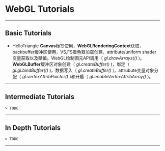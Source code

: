 WebGL Tutorials
===================


----------


Basic Tutorials
-------------

 - HelloTriangle
   **Canvas**标签使用，**WebGLRenderingContext**获取，backbuffer缓冲区使用，VS,FS着色器加载创建，attribute/uniform
   shader变量获取以及赋值。WebGL绘制图元API调用（ *gl.drawArrays(()* )。  **WebGLBuffer**缓冲区对象创建（
   *gl.createBuffer()* )，绑定（ *gl.gl.bindBuffer(()* )，数据写入（ *gl.createBuffer()* )，attrubute变量对象分配（ *gl.vertexAttribPointer()* )和开启（ *gl.enableVertexAttribArray()* )。

----------

Intermediate Tutorials
-------------
	> TODO

----------


In Depth Tutorials
-------------
	> TODO

----------

